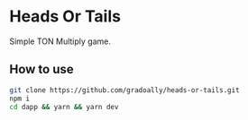 # Heads Or Tails

Simple TON Multiply game.

## How to use

```bash
git clone https://github.com/gradoally/heads-or-tails.git
npm i
cd dapp && yarn && yarn dev
```